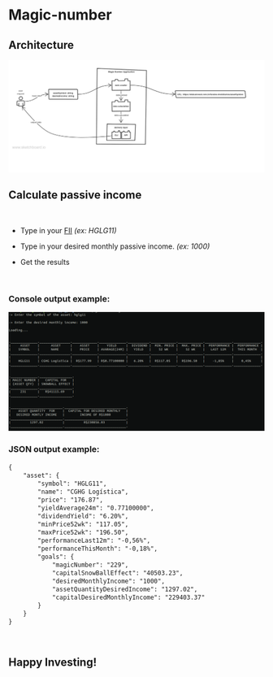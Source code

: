 # Magic-number
<!-- 
List of TODOs:
	TODO: Tests
	TODO: Logs
	TODO: Docker
	TODO: start the Flutter app and consume the api
 -->

## Architecture

![architecture](architecurte-magic-number.jpg)


## Calculate passive income

<br>

- Type in your [FII](https://fiis.com.br/artigos/o-que-e-fii/) _(ex: HGLG11)_

- Type in your desired monthly passive income. _(ex: 1000)_

- Get the results

<br>

### Console output example:

![results](magic-number-results.png)

### JSON output example:

```
{
    "asset": {
        "symbol": "HGLG11",
        "name": "CGHG Logística",
        "price": "176.87",
        "yieldAverage24m": "0.77100000",
        "dividendYield": "6.20%",
        "minPrice52wk": "117.05",
        "maxPrice52wk": "196.50",
        "performanceLast12m": "-0,56%",
        "performanceThisMonth": "-0,18%",
        "goals": {
            "magicNumber": "229",
            "capitalSnowBallEffect": "40503.23",
            "desiredMonthlyIncome": "1000",
            "assetQuantityDesiredIncome": "1297.02",
            "capitalDesiredMonthlyIncome": "229403.37"
        }
    }
}
```

<br>

## Happy Investing!
